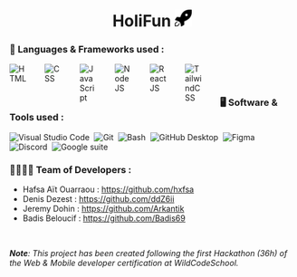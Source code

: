 <!-- Header section -->
<h1 align="center">HoliFun <img src="./public/assets/favicon/favicon.svg" width="30px" height="30px" alt="logo"></h1>

### 🧰 Languages & Frameworks used :

<p>
<img align="left" alt="HTML" width="30px" style="padding-right:2rem;" src="https://cdn.jsdelivr.net/gh/devicons/devicon/icons/html5/html5-original.svg"/>
<img align="left" alt="CSS" width="30px" style="padding-right:2rem;" src="https://cdn.jsdelivr.net/gh/devicons/devicon/icons/css3/css3-original.svg"/>      
<img align="left" alt="JavaScript" width="30px" style="padding-right:2rem;" src="https://cdn.jsdelivr.net/gh/devicons/devicon/icons/javascript/javascript-original.svg"/>
<img align="left" alt="NodeJS" width="30px" style="padding-right:2rem;" src="https://cdn.jsdelivr.net/gh/devicons/devicon/icons/nodejs/nodejs-original.svg"/>
<img align="left" alt="ReactJS" width="30px" style="padding-right:2rem;" src="https://cdn.jsdelivr.net/gh/devicons/devicon/icons/react/react-original.svg"/>
<img align="left" alt="TailwindCSS" width="30px" style="padding-right:2rem;" src="https://cdn.jsdelivr.net/gh/devicons/devicon/icons/tailwindcss/tailwindcss-plain.svg"/>
</p>

</br>
</br>

### 🖥️ Software & Tools used :

<p>
<img align="left" alt="Visual Studio Code" style="padding-right:0.5rem;" src="https://img.shields.io/badge/Visual%20Studio%20Code-0078d7.svg?logo=visual-studio-code&logoColor=white"/>
<img align="left" alt="Git" style="padding-right:0.5rem;" src="https://img.shields.io/badge/Git-F05033.svg?logo=git&logoColor=white"/>
<img align="left" alt="Bash" style="padding-right:0.5rem;" src="https://img.shields.io/badge/Bash-4EAA25.svg?logo=gnu-bash&logoColor=white"/>
<img align="left" alt="GitHub Desktop" style="padding-right:0.5rem;" src="https://img.shields.io/badge/GitHub%20Desktop-8034A9.svg?logo=github&logoColor=white"/>
<img align="left" alt="Figma" style="padding-right:0.5rem;" src="https://img.shields.io/badge/-Figma-F24E1E.svg?logo=figma&logoColor=white"/>
<img align="left" alt="Discord" style="padding-right:0.5rem;" src="https://img.shields.io/badge/-Discord-5865F2.svg?logo=discord&logoColor=white"/>
<img align="left" alt="Google suite" style="padding-right:0.5rem;" src="https://img.shields.io/badge/-Google Suite-yellow.svg?logo=meistertask&logoColor=white"/>
</p>
</br>

#

### 👩‍💻👨‍💻 Team of Developers :

- Hafsa Aït Ouarraou : https://github.com/hxfsa
- Denis Dezest : https://github.com/ddZ6ii
- Jeremy Dohin : https://github.com/Arkantik
- Badis Beloucif : https://github.com/Badis69

</br>

<em><strong>Note</strong>: This project has been created following the first Hackathon (36h) of the Web & Mobile developer certification at WildCodeSchool.</em>
